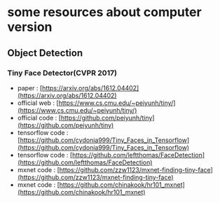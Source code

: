 # some resources about computer version

## Object Detection

### Tiny Face Detector(CVPR 2017)

* paper : [https://arxiv.org/abs/1612.04402](https://arxiv.org/abs/1612.04402)
* official web : [https://www.cs.cmu.edu/~peiyunh/tiny/](https://www.cs.cmu.edu/~peiyunh/tiny/)
* official code : [https://github.com/peiyunh/tiny](https://github.com/peiyunh/tiny)
* tensorflow code : [https://github.com/cydonia999/Tiny_Faces_in_Tensorflow](https://github.com/cydonia999/Tiny_Faces_in_Tensorflow)
* tensorflow code : [https://github.com/leftthomas/FaceDetection](https://github.com/leftthomas/FaceDetection)
* mxnet code : [https://github.com/zzw1123/mxnet-finding-tiny-face](https://github.com/zzw1123/mxnet-finding-tiny-face)
* mxnet code : [https://github.com/chinakook/hr101_mxnet](https://github.com/chinakook/hr101_mxnet)
